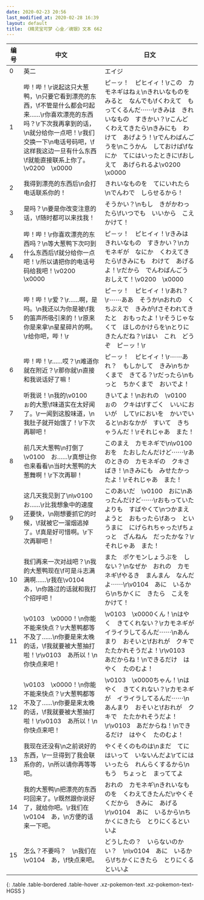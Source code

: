 ```yaml
---
date: 2020-02-23 20:56
last_modified_at: 2020-02-28 16:39
layout: default
title: 《精灵宝可梦 心金／魂银》文本 662
---
```

| 编号 | 中文 | 日文 |
| ---- | ---- | ---- |
| 0 | 英二 | エイジ |
| 1 | 哔！哔！\r说起这只大葱鸭，\n只要它看到漂亮的东西，\f不管是什么都会叼起来……\r你喜欢漂亮的东西吗？\r下次我再拿到的话，\n就分给你一点吧！\r我们交换一下\n电话号码吧，\f这样我这边一旦有什么东西\f就能直接联系上你了。\v0200　\x0000 | ピ－ッ！　ピヒイィ！\rこの　カモネギはねぇ\nきれいなものを　みると　なんでも\fくわえて　もってくるんだ⋯⋯\rきみは　きれいなもの　すきかい？\rこんど　くわえてきたら\nきみにも　わけて　あげよう！\rでんわばんごうを\nこうかん　しておけば\fなにか　てにはいったときに\fおしえて　あげられるよ\v0200　\x0000 |
| 2 | 我得到漂亮的东西后\n会打电话联系你的！ | きれいなものを　てにいれたら\nでんわで　しらせるから！ |
| 3 | 是吗？\n要是你改变注意的话，\f随时都可以来找我！ | そうかい？\nもし　きがかわったら\fいつでも　いいから　こえかけて！ |
| 4 | 哔！哔！\r你喜欢漂亮的东西吗？\n等大葱鸭下次叼到什么东西后\f就分给你一点吧！\r所以请把你的电话号码给我吧！\v0200　\x0000 | ピ－ッ！　ピヒイィ！\rきみは　きれいなもの　すきかい？\nカモネギが　なにか　くわえてきたら\fきみにも　わけて　あげるよ！\rだから　でんわばんごう　おしえて！\v0200　\x0000 |
| 5 | 哔！哔！\r爱？\r……啊，是吗。\n我还以为你是被\f我的笛声所吸引来的！\r原来你是来拿\n星星碎片的啊。\r给你吧，哔！\r | ピ－ッ！　ピヒイィ！\rあれ？\r⋯⋯ああ　そうか\nおれの　くちぶえで　きみが\fさそわれてきたと　おもったよ！\rそうじゃなくて　ほしのかけらを\nとりに　きたんだね？\rはい　これ　どうぞ　ピ－ッ！\r |
| 6 | 哔！哔！\r……哎？\n难道你就在附近？\r那你就\n直接和我说话好了嘛！ | ピ－ッ！　ピヒイィ！\r⋯⋯あれ？　もしかして　きみ\nちかくまで　きてる？\rだったら\nもっと　ちかくまで　おいでよ！ |
| 7 | 听我说！\n我的\v0100　ぉ的大葱\f味道实在太好闻了。\r一闻到这股味道，\n我肚子就开始饿了！\r下次再聊吧！ | きいてよ！\nおれの　\v0100　ぉの　クキは\fすごく　いいにおいが　して\rにおいを　かいでいると\nおなかが　すいて　きちゃうんだ！\rそれじゃあ　また！ |
| 8 | 前几天大葱鸭\n打倒了\v0100　お……\r真想让你也来看看\n当时大葱鸭的大葱舞啊！\r下次再聊！ | このまえ　カモネギで\n\v0100　おを　たおしたんだけど⋯⋯\rあのときの　カモネギの　クキさばき！\nきみにも　みせたかったよ！\rそれじゃあ　また！ |
| 9 | 这几天我见到了\n\v0100　お……\r比我想象中的速度还要快，\n刚想要抓它的时候，\f就被它一溜烟逃掉了。\f真是好可惜啊。\r下次再聊吧！ | このあいだ　\v0100　おに\nあったんだけど⋯⋯\rおもっていたよりも　すばやくて\nつかまえようと　おもったら\fあっ　というまに　にげられちゃった\fちょっと　ざんねん　だったかな？\rそれじゃあ　また！ |
| 10 | 我们再来一次对战吧？\n我的大葱鸭现在\f可是斗志满满啊……\r我在\v0104　あ，\n你路过的话就和我打个招呼吧！ | また　ポケモンしょうぶを　しない？\nなぜか　おれの　カモネギ\fやるき　まんまん　なんだよ⋯⋯\r\v0104　あに　いるから\nちかくに　きたら　こえをかけて！ |
| 11 | \v0103　\x0000！\n你能不能来快点？\r大葱鸭都等不及了……\n你要是来太晚的话，\f我就要被大葱抽打啦！\r\v0103　あ所以！\n你快点来吧！ | \v0103　\x0000くん！\nはやく　きてくれない？\rカモネギが　イライラしてるんだ⋯⋯\nあんまり　おそいと\fおれが　クキで　たたかれそうだよ！\r\v0103　あだからね！\nできるだけ　はやく　たのむよ！ |
| 12 | \v0103　\x0000！\n你能不能来快点？\r大葱鸭都等不及了……\n你要是来太晚的话，\f我就要被大葱抽打啦！\r\v0103　あ所以！\n你快点来吧！ | \v0103　\x0000ちゃん！\nはやく　きてくれない？\rカモネギが　イライラしてるんだ⋯⋯\nあんまり　おそいと\fおれが　クキで　たたかれそうだよ！\r\v0103　あだからね！\nできるだけ　はやく　たのむよ！ |
| 13 | 我现在还没有\n之前说好的东西，\r一旦得到了我会联系你的，\n所以请你再等等吧。 | やくそくのものは\nまだ　てにはいって　いないんだよ\rてにはいったら　れんらくするから\nもう　ちょっと　まっててよ |
| 14 | 我的大葱鸭\n把漂亮的东西叼回来了。\r既然跟你说好了，就给你吧。\r我们在\v0104　あ，\n方便的话来一下吧。 | おれの　カモネギ\nきれいなものを　くわえてきたんだ\rやくそくだから　きみに　あげる\r\v0104　あに　いるから\nちかくにきたら　とりにくるといいよ |
| 15 | 怎么？不要吗？　\n我们在\v0104　あ，\f快点来吧。 | どうしたの？　いらないのかい？　\n\v0104　あに　いるから\fちかくにきたら　とりにくるといいよ |
{: .table .table-bordered .table-hover .xz-pokemon-text .xz-pokemon-text-HGSS }